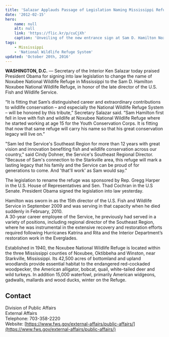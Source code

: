 ```yaml
---
title: 'Salazar Applauds Passage of Legislation Naming Mississippi Refuge After Sam Hamilton'
date: '2012-02-15'
hero:
    name: null
    alt: null
    link: 'https://flic.kr/p/cuCjXh'
    caption: 'Unveiling of the new entrance sign at Sam D. Hamilton Noxubee National Wildlife Refuge.  Photo by Tom MacKenzie, USFWS.'
tags:
    - Mississippi
    - 'National Wildlife Refuge System'
updated: 'October 20th, 2016'
---
```


**WASHINGTON, D.C.** — Secretary of the Interior Ken Salazar today praised President Obama for signing into law legislation to change the name of Noxubee National Wildlife Refuge in Mississippi to the Sam D. Hamilton Noxubee National Wildlife Refuge, in honor of the late director of the U.S. Fish and Wildlife Service.  

“It is fitting that Sam’s distinguished career and extraordinary contributions to wildlife conservation – and especially the National Wildlife Refuge System – will be honored by this tribute,” Secretary Salazar said. “Sam Hamilton first fell in love with fish and wildlife at Noxubee National Wildlife Refuge where he started working at age 15 for the Youth Conservation Corps. It is fitting that now that same refuge will carry his name so that his great conservation legacy will live on.”  

"Sam led the Service's Southeast Region for more than 12 years with great vision and innovation benefiting fish and wildlife conservation across our country," said Cindy Dohner, the Service's Southeast Regional Director. "Because of Sam's connection to the Starkville area, this refuge will mark a lasting legacy that his family and the Service can be proud of for generations to come. And 'that'll work' as Sam would say."  

The legislation to rename the refuge was sponsored by Rep. Gregg Harper in the U.S. House of Representatives and Sen. Thad Cochran in the U.S Senate. President Obama signed the legislation into law yesterday.  

Hamilton was sworn in as the 15th director of the U.S. Fish and Wildlife Service in September 2009 and was serving in that capacity when he died suddenly in February, 2010.   
A 30-year career employee of the Service, he previously had served in a variety of positions, including regional director of the Southeast Region, where he was instrumental in the extensive recovery and restoration efforts required following Hurricanes Katrina and Rita and the Interior Department’s restoration work in the Everglades.  

Established in 1940, the Noxubee National Wildlife Refuge is located within the three Mississippi counties of Noxubee, Oktibbeha and Winston, near Starkville, Mississippi. Its 42,500 acres of bottomland and upland woodlands provide essential habitat to the endangered red-cockaded woodpecker, the American alligator, bobcat, quail, white-tailed deer and wild turkeys. In addition 15,000 waterfowl, primarily American widgeons, gadwalls, mallards and wood ducks, winter on the Refuge.

## Contact

Division of Public Affairs  
External Affairs  
Telephone: 703-358-2220  
Website: [https://www.fws.gov/external-affairs/public-affairs/](https://www.fws.gov/external-affairs/public-affairs/)
